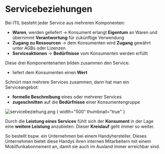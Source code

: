 # Servicebeziehungen

Bei ITIL besteht jeder Service aus mehreren Komponenten:

- **Waren**, werden geliefert &rarr; Konsument erlangt **Eigentum** an Waren und übernimmt **Verantwortung** für zukünftige Verwendung
- **Zugang zu Ressourcen** &rarr; dem Konsumenten wird **Zugang** gewährt unter AGBs oder Lizenzen
- **Serviceaktionen** &rarr; **Bedürfnisse** vom Konsumenten werden erfüllt

Diese drei Komponentenarten bilden zusammen den Service:

- liefert dem Konsumenten einen **Wert**

Schnürt man mehrere Services zusammen, dann hat man ein Serviceangebot:

- **formelle Beschreibung** eines oder mehrerer Services
- **zugeschnitten** auf die **Bedürfnisse** einer Konsumentengruppe

![servicebeziehung.png](servicebeziehung.png) { width="500" thumbnail="true" }

Durch die **Leistung eines Services** fühlt sich der **Konsument** in der Lage eine **weitere Leistung** anzubieten. Dieser **Kreislauf** geht immer so weiter.

So bestellt bspw. ein Unternehmen bei einem Handyhersteller. Dieses Unternehmen bietet diese Handys ihren internen Mitarbeitern mit einem 
Mobilfunkabonnement an, damit sie auch im Ausland immer erreichbar sind.